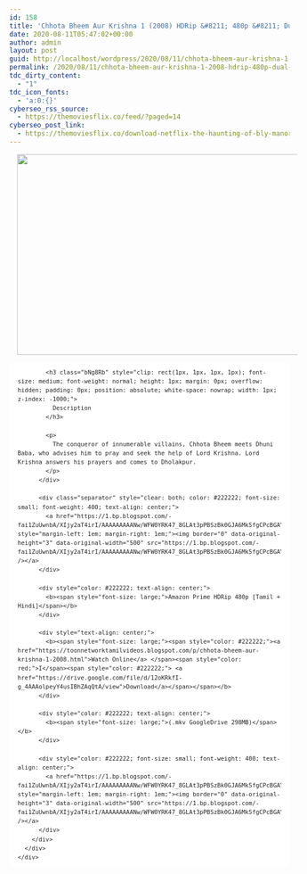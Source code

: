 ```yaml
---
id: 158
title: 'Chhota Bheem Aur Krishna 1 (2008) HDRip &#8211; 480p &#8211; Dual Aud [Tamil+ Hindi] &#8211; x264 &#8211; 300MB'
date: 2020-08-11T05:47:02+00:00
author: admin
layout: post
guid: http://localhost/wordpress/2020/08/11/chhota-bheem-aur-krishna-1-2008-hdrip-480p-dual-aud-tamil-hindi-x264-300mb/
permalink: /2020/08/11/chhota-bheem-aur-krishna-1-2008-hdrip-480p-dual-aud-tamil-hindi-x264-300mb/
tdc_dirty_content:
  - "1"
tdc_icon_fonts:
  - 'a:0:{}'
cyberseo_rss_source:
  - https://themoviesflix.co/feed/?paged=14
cyberseo_post_link:
  - https://themoviesflix.co/download-netflix-the-haunting-of-bly-manor-2020-season-1-hindi-english-720p/
---
```

<div dir="ltr" style="text-align: left;" trbidi="on">
  <div class="separator" style="clear: both; text-align: center;">
    <a href="https://1.bp.blogspot.com/-rQcVK-HovQU/XSiSK06K0TI/AAAAAAAAAlk/H4vNXBUtj184uRvyBgEvzg8mSbH64IUIwCLcBGAs/s1600/Chhota{89079b63309851382655154139bbafeffe7049ba71bd5d4f772edf147b63b0e9}2BBheem{89079b63309851382655154139bbafeffe7049ba71bd5d4f772edf147b63b0e9}2Baur{89079b63309851382655154139bbafeffe7049ba71bd5d4f772edf147b63b0e9}2BKrishna{89079b63309851382655154139bbafeffe7049ba71bd5d4f772edf147b63b0e9}2BII{89079b63309851382655154139bbafeffe7049ba71bd5d4f772edf147b63b0e9}2B-Pataliputra.11636705.2.11636705.thumbnail.w780.jpg" style="margin-left: 1em; margin-right: 1em;"><img loading="lazy" border="0" data-original-height="439" data-original-width="780" height="360" src="https://1.bp.blogspot.com/-rQcVK-HovQU/XSiSK06K0TI/AAAAAAAAAlk/H4vNXBUtj184uRvyBgEvzg8mSbH64IUIwCLcBGAs/s640/Chhota{89079b63309851382655154139bbafeffe7049ba71bd5d4f772edf147b63b0e9}2BBheem{89079b63309851382655154139bbafeffe7049ba71bd5d4f772edf147b63b0e9}2Baur{89079b63309851382655154139bbafeffe7049ba71bd5d4f772edf147b63b0e9}2BKrishna{89079b63309851382655154139bbafeffe7049ba71bd5d4f772edf147b63b0e9}2BII{89079b63309851382655154139bbafeffe7049ba71bd5d4f772edf147b63b0e9}2B-Pataliputra.11636705.2.11636705.thumbnail.w780.jpg" width="640" /></a>
  </div>
  
  <div class="mod" data-hveid="CAsQAA" data-md="50" data-ved="2ahUKEwiA1vOwxK_jAhXKro8KHaz9B28QkCkwFXoECAsQAA" lang="" style="-webkit-text-stroke-width: 0px; background-color: white; border-radius: 8px; clear: none; font-family: arial, sans-serif; font-style: normal; font-variant-caps: normal; font-variant-ligatures: normal; letter-spacing: normal; line-height: 1.54; orphans: 2; padding-left: 15px; padding-right: 15px; padding-top: 0px; text-align: left; text-decoration-color: initial; text-decoration-style: initial; text-indent: 0px; text-transform: none; white-space: normal; widows: 2; word-spacing: 0px;">
    <div class="PZPZlf hb8SAc kno-fb-ctx" data-attrid="description" data-hveid="CAsQAQ" data-ved="2ahUKEwiA1vOwxK_jAhXKro8KHaz9B28QziAoADAVegQICxAB" style="margin: 13px 0px; overflow: hidden;">
      <div class="r-iWO4uWEboFeM" jsl="$t t-oF0h478wPRI;$x 0;">
        <div class="kno-rdesc r-iVxTJI_M2_ro" data-rtid="iVxTJI_M2_ro" jsaction="sngtp:r.Eddvt4h-GI8;tp_btn:r.Eddvt4h-GI8" jsl="$t t-JgTEvN6zUII;$x 0;">
          <div style="color: #222222; font-size: small; font-weight: 400;">
            <h3 class="bNg8Rb" style="clip: rect(1px, 1px, 1px, 1px); font-size: medium; font-weight: normal; height: 1px; margin: 0px; overflow: hidden; padding: 0px; position: absolute; white-space: nowrap; width: 1px; z-index: -1000;">
            </h3>
            
            <h3 class="bNg8Rb" style="clip: rect(1px, 1px, 1px, 1px); font-size: medium; font-weight: normal; height: 1px; margin: 0px; overflow: hidden; padding: 0px; position: absolute; white-space: nowrap; width: 1px; z-index: -1000;">
              Description
            </h3>
            
            <p>
              The conqueror of innumerable villains, Chhota Bheem meets Dhuni Baba, who advises him to pray and seek the help of Lord Krishna. Lord Krishna answers his prayers and comes to Dholakpur.
            </p>
          </div>
          
          <div class="separator" style="clear: both; color: #222222; font-size: small; font-weight: 400; text-align: center;">
            <a href="https://1.bp.blogspot.com/-fai1ZuUwnbA/XIjy2aT4irI/AAAAAAAAANw/WFW0YRK47_8GLAt3pPBSzBk0GJA6Mk5fgCPcBGAYYCw/s1600/torrborder.gif" style="margin-left: 1em; margin-right: 1em;"><img border="0" data-original-height="3" data-original-width="500" src="https://1.bp.blogspot.com/-fai1ZuUwnbA/XIjy2aT4irI/AAAAAAAAANw/WFW0YRK47_8GLAt3pPBSzBk0GJA6Mk5fgCPcBGAYYCw/s1600/torrborder.gif" /></a>
          </div>
          
          <div style="color: #222222; text-align: center;">
            <b><span style="font-size: large;">Amazon Prime HDRip 480p [Tamil + Hindi]</span></b>
          </div>
          
          <div style="text-align: center;">
            <b><span style="font-size: large;"><span style="color: #222222;"><a href="https://toonnetworktamilvideos.blogspot.com/p/chhota-bheem-aur-krishna-1-2008.html">Watch Online</a> </span><span style="color: red;">I</span><span style="color: #222222;"> <a href="https://drive.google.com/file/d/12oKRkfI-g_4AAAolpeyY4usIBhZAqQtA/view">Download</a></span></span></b>
          </div>
          
          <div style="color: #222222; text-align: center;">
            <b><span style="font-size: large;">(.mkv GoogleDrive 298MB)</span></b>
          </div>
          
          <div style="color: #222222; font-size: small; font-weight: 400; text-align: center;">
            <a href="https://1.bp.blogspot.com/-fai1ZuUwnbA/XIjy2aT4irI/AAAAAAAAANw/WFW0YRK47_8GLAt3pPBSzBk0GJA6Mk5fgCPcBGAYYCw/s1600/torrborder.gif" style="margin-left: 1em; margin-right: 1em;"><img border="0" data-original-height="3" data-original-width="500" src="https://1.bp.blogspot.com/-fai1ZuUwnbA/XIjy2aT4irI/AAAAAAAAANw/WFW0YRK47_8GLAt3pPBSzBk0GJA6Mk5fgCPcBGAYYCw/s1600/torrborder.gif" /></a>
          </div>
        </div>
      </div>
    </div>
  </div>
</div>